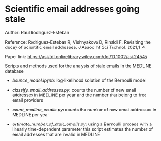 # Scientific email addresses going stale

Author: Raul Rodriguez-Esteban

Reference: Rodriguez-Esteban R, Vishnyakova D, Rinaldi F. Revisiting the decay of scientific email addresses. J Assoc Inf Sci Technol. 2021;1-4.

Paper link: https://asistdl.onlinelibrary.wiley.com/doi/10.1002/asi.24545

Scripts and methods used for the analysis of stale emails in the MEDLINE database

* *bounce_model.ipynb*: log-likelihood solution of the Bernoulli model

* *classify_email_addresses.py*: counts the number of new email addresses in MEDLINE per year and the number that belong to free email providers

* *count_medline_emails.py*: counts the number of new email addresses in MEDLINE per year

* *estimate_number_of_stale_emails.py*: using a Bernoulli process with a linearly time-dependent parameter this script estimates the number of email addresses that are invalid in MEDLINE
